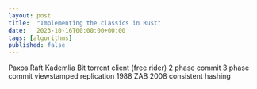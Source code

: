 ```yaml
---
layout: post
title:  "Implementing the classics in Rust"
date:   2023-10-16T00:00:00+00:00
tags: [algorithms]
published: false
---
```


Paxos
Raft
Kademlia
Bit torrent client (free rider)
2 phase commit
3 phase commit
viewstamped replication 1988
ZAB 2008
consistent hashing
